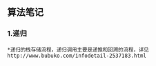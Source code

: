 
## 算法笔记

### 1.递归
    *递归的栈存储流程，递归调用主要是递推和回溯的流程，详见 http://www.bubuko.com/infodetail-2537183.html



  
  

